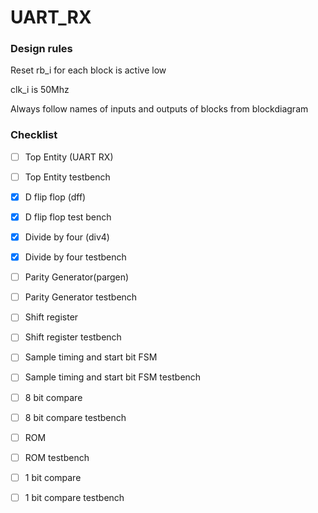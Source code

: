 # UART_RX

### Design rules

Reset rb_i for each block is active low

clk_i is 50Mhz

Always follow names of inputs and outputs of blocks from blockdiagram

### Checklist

- [ ] Top Entity (UART RX) 

- [ ] Top Entity testbench

- [x] D flip flop (dff)

- [x] D flip flop test bench

- [x] Divide by four (div4)

- [x] Divide by four testbench

- [ ] Parity Generator(pargen)

- [ ] Parity Generator testbench

- [ ] Shift register

- [ ] Shift register testbench

- [ ] Sample timing and start bit FSM

- [ ] Sample timing and start bit FSM testbench

- [ ] 8 bit compare

- [ ] 8 bit compare testbench

- [ ] ROM

- [ ] ROM testbench

- [ ] 1 bit compare

- [ ] 1 bit compare testbench

